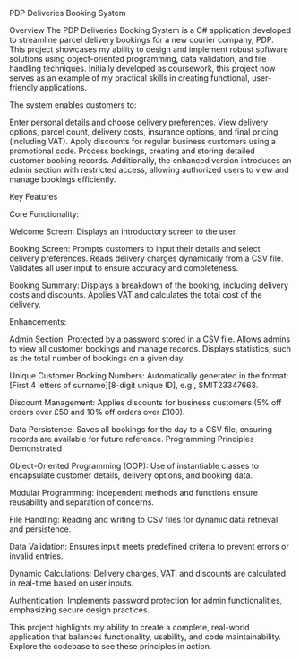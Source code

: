 PDP Deliveries Booking System

Overview
The PDP Deliveries Booking System is a C# application developed to streamline parcel delivery bookings for a new courier company, PDP. This project showcases my ability to design and implement robust software solutions using object-oriented programming, data validation, and file handling techniques. Initially developed as coursework, this project now serves as an example of my practical skills in creating functional, user-friendly applications.

The system enables customers to:

Enter personal details and choose delivery preferences.
View delivery options, parcel count, delivery costs, insurance options, and final pricing (including VAT).
Apply discounts for regular business customers using a promotional code.
Process bookings, creating and storing detailed customer booking records.
Additionally, the enhanced version introduces an admin section with restricted access, allowing authorized users to view and manage bookings efficiently.

Key Features

Core Functionality:

Welcome Screen: Displays an introductory screen to the user.

Booking Screen:
Prompts customers to input their details and select delivery preferences.
Reads delivery charges dynamically from a CSV file.
Validates all user input to ensure accuracy and completeness.

Booking Summary:
Displays a breakdown of the booking, including delivery costs and discounts.
Applies VAT and calculates the total cost of the delivery.

Enhancements:

Admin Section:
Protected by a password stored in a CSV file.
Allows admins to view all customer bookings and manage records.
Displays statistics, such as the total number of bookings on a given day.

Unique Customer Booking Numbers:
Automatically generated in the format: [First 4 letters of surname][8-digit unique ID], e.g., SMIT23347663.

Discount Management:
Applies discounts for business customers (5% off orders over £50 and 10% off orders over £100).

Data Persistence:
Saves all bookings for the day to a CSV file, ensuring records are available for future reference.
Programming Principles Demonstrated

Object-Oriented Programming (OOP):
Use of instantiable classes to encapsulate customer details, delivery options, and booking data.

Modular Programming:
Independent methods and functions ensure reusability and separation of concerns.

File Handling:
Reading and writing to CSV files for dynamic data retrieval and persistence.

Data Validation:
Ensures input meets predefined criteria to prevent errors or invalid entries.

Dynamic Calculations:
Delivery charges, VAT, and discounts are calculated in real-time based on user inputs.

Authentication:
Implements password protection for admin functionalities, emphasizing secure design practices.

This project highlights my ability to create a complete, real-world application that balances functionality, usability, and code maintainability. Explore the codebase to see these principles in action.
